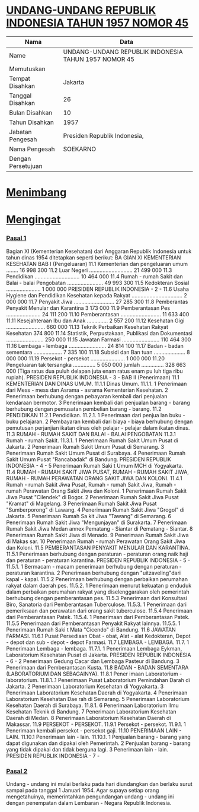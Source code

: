 # [UNDANG-UNDANG REPUBLIK INDONESIA TAHUN 1957 NOMOR 45](http://example.org/legal/document/uu/1957/45)

| Nama | Data |
| ------ | ----- |
|Name|UNDANG-UNDANG REPUBLIK INDONESIA TAHUN 1957 NOMOR 45|
|Memutuskan||
|Tempat Disahkan|Jakarta|
|Tanggal Disahkan|26|
|Bulan Disahkan|10|
|Tahun Disahkan|1957|
|Jabatan Pengesah|Presiden Republik Indonesia,|
|Nama Pengesah|SOEKARNO|
|Dengan Persetujuan||
# [Menimbang](http://example.org/legal/document/uu/1957/45/menimbang)

# [Mengingat](http://example.org/legal/document/uu/1957/45/mengingat)


### [Pasal 1](http://example.org/legal/document/uu/1957/45/pasal/0001)
Bagian XI (Kementerian Kesehatan) dari Anggaran Republik Indonesia untuk tahun dinas 1954 ditetapkan seperti berikut: BA GIAN XI KEMENTERIAN KESEHATAN BAB I (Pengeluaran) 11.1 Kementerian dan pengeluaran umum ........ 16 998 300 11.2 Luar Negeri ............................. 21 499 000 11.3 Pendidikan .............................. 10 464 000 11.4 Rumah - rumah Sakit dan Balai - balai Pengobatan ........................ 49 993 300 11.5 Kedokteran Sosial ....................... 1 000 000 PRESIDEN REPUBLIK INDONESIA - 2 - 11.6 Usaha Hygiene dan Pendidikan Kesehatan kepada Rakyat .................................. 2 000 000 11.7 Penyakit Jiwa ........................... 27 285 300 11.8 Pemberantas Penyakit Menular dan Karantina 3 173 000 11.9 Pemberantasan Pes ....................... 24 111 200 11.10 Pemberantasan ........................... 11 633 400 11.11 Kesejahteraan Ibu dan Anak .............. 2 557 200 11.12 Kesehatan Gigi .......................... 660 000 11.13 Teknik Perbaikan Kesehatan Rakyat Kesehatan 374 800 11.14 Statistik, Perpustakaan, Publikasi dan Dokumentasi ......................... 250 000 11.15 Jawatan Farmasi ......................... 110 464 300 11.16 Lembaga - lembaga ......................... 24 814 100 11.17 Badan - badan sementara ................... 7 335 100 11.18 Subsidi dan Ban tuan ..................... 8 000 000 11.19 Persekot - persekot ....................... 1 000 000 11.20 Pengeluaran tak tersangka ............... 5 050 000 jumlah ............... 328 663 000 (Tiga ratus dua puluh delapan juta enam ratus enam pu luh tiga ribu rupiah). PRESIDEN REPUBLIK INDONESIA - 3 - BAB II (Penerimaan) 11.1 KEMENTERIAN DAN DINAS UMUM. 11.1.1 Dinas Umum. 11.1.1. 1 Penerimaan dari Mess - mess dan Asrama - asrama Kementerian Kesehatan. 2 Penerimaan berhubung dengan pebayaran kembali dari penjualan kendaraan bermotor. 3 Penerimaan kembali dari penjualan barang - barang berhubung dengan pemusatan pembelian barang - barang. 11.2 PENDIDIKAN 11.2.1 Pendidikan. 11.2.1. 1 Penerimaan dari penjua lan buku - buku pelajaran. 2 Pembayaran kembali dari biaya - biaya berhubung dengan pemutusan perjanjian ikatan dinas oleh pelajar - pelajar dalam ikatan dinas. 11.3 RUMAH - RUMAH SAKIT DAN BALAI - BALAI PENGOBATAN 11.3.1 Rumah - rumah Sakit. 11.3.1. 1 Penerimaan Rumah Sakit Umum Pusat di Jakarta. 2 Penerimaan Rumah Sakit Umum Pusat di Semarang. 3 Penerimaan Rumah Sakit Umum Pusat di Surabaya. 4 Penerimaan Rumah Sakit Umum Pusat "Rancabadak" di Bandung. PRESIDEN REPUBLIK INDONESIA - 4 - 5 Penerimaan Rumah Saki t Umum MCH di Yogyakarta. 11.4 RUMAH - RUMAH SAKIT JIWA PUSAT, RUMAH - RUMAH SAKIT JIWA, RUMAH - RUMAH PERAWATAN ORANG SAKIT JIWA DAN KOLONI. 11.4.1 Rumah - rumah Sakit Jiwa Pusat, Rumah - rumah Sakit Jiwa, Rumah - rumah Perawatan Orang Sakit Jiwa dan Koloni. 1 Penerimaan Rumah Sakit Jiwa Pusat "Cilendek" di Bogor. 2 Penerimaan Rumah Sakit Jiwa Pusat "Kramat" di Magelang. 3 Penerimaan Rumah Sakit Jiwa Pusat "Sumberporong" di Lawang. 4 Penerimaan Rumah Sakit Jiwa "Grogol" di Jakarta. 5 Penerimaan Rumah Sa kit Jiwa "Tawang" di Semarang. 6 Penerimaan Rumah Sakit Jiwa "Mengunjayan" di Surakarta. 7 Penerimaan Rumah Sakit Jiwa Medan annex Pematang - Siantar di Pematang - Siantar. 8 Penerimaan Rumah Sakit Jiwa di Menado. 9 Penerimaan Rumah Sakit Jiwa di Makas sar. 10 Penerimaan Rumah - rumah Perawatan Orang Sakit Jiwa dan Koloni. 11.5 PEMBERANTASAN PENYAKIT MENULAR DAN KARANTINA. 11.5.1 Penerimaan berhubung dengan peraturan - peraturan orang naik haji dan peraturan - peraturan karantina. PRESIDEN REPUBLIK INDONESIA - 5 - 11.5.1. 1 Bermacam - macam penerimaan berhubung dengan peraturan - peraturan karantina. 2 Penerimaan berhubung dengan "uitzaveling"dari kapal - kapal. 11.5.2 Penerimaan berhubung dengan perbaikan perumahan rakyat dalam daerah pes. 11.5.2. 1 Penerimaan menurut kekuatan p enduduk dalam perbaikan perumahan rakyat yang diselenggarakan oleh pemerintah berhubung dengan pemberantasan pes. 11.5.3 Penerimaan dari Konsultasi Biro, Sanatoria dari Pemberantasan Tuberculose. 11.5.3. 1 Penerimaan dari pemeriksaan dan perawatan dari orang sakit tuberculose. 11.5.4 Penerimaan dari Pemberantasan Patek. 11.5.4. 1 Penerimaan dari Pemberantasan Patek. 11.5.5 Penerimaan dari Pemberantasan Penyakit Rakyat lainnya. 11.5.5. 1 Penerimaan Rumah Saki t Mata "Cicendo" di Bandung. 11.6 JAWATAN FARMASI. 11.6.1 Pusat Persediaan Obat - obat, Alat - alat Kedokteran, Depot - depot dan sub - depot - depot Farmasi. 11.7 LEMBAGA - LEMBAGA. 11.7. 1 Penerimaan Lembaga - lembaga. 11.7.1. 1 Penerimaan Lembaga Eykman, Laboratorium Kesehatan Pusat di Jakarta. PRESIDEN REPUBLIK INDONESIA - 6 - 2 Penerimaan Gedung Cacar dan Lembaga Pasteur di Bandung. 3 Penerimaan dari Pemberantasan Kusta. 11.8 BADAN - BADAN SEMENTARA (LABORATORIUM DAN SEBAGAINYA). 11.8.1 Pener imaan Laboratorium - laboratorium. 11.8.1..1 Penerimaan Pusat Laboratorium Pemindahan Darah di Jakarta. 2 Penerimaan Laboratorium Kesehatan di Yogyakarta. 3 Penerimaan Laboratorium Kesehatan Daerah di Yogyakarta. 4 Penerimaan Laboratorium Kesehatan Dae rah di Semarang. 5 Penerimaan Laboratorium Kesehatan Daerah di Surabaya. 11.8.1. 6 Penerimaan Laboratorium Ilmu Kesehatan Teknik di Bandung. 7 Penerimaan Laboratorium Kesehatan Daerah di Medan. 8 Penerimaan Laboratorium Kesehatan Daerah di Makassar. 11.9 PERSEKOT - PERSEKOT. 11.9.1 Persekot - persekot. 11.9.1. 1 Penerimaan kembali persekot - persekot gaji. 11.10 PENERIMAAN LAIN - LAIN. 11.10.1 Penerimaan lain - lain. 11.10.1. 1 Penjualan barang - barang yang dapat digunakan dan dipakai oleh Pemerintah. 2 Penjualan barang - barang yang tidak dipakai dan tidak berguna lagi. 3 Penerimaan lain - lain. PRESIDEN REPUBLIK INDONESIA - 7 -


### [Pasal 2](http://example.org/legal/document/uu/1957/45/pasal/0002)
Undang - undang ini mulai berlaku pada hari diundangkan dan berlaku surut sampai pada tanggal 1 Januari 1954. Agar supaya setiap orang mengetahuinya, memerintahkan pengundangan undang - undang ini dengan penempatan dalam Lembaran - Negara Republik Indonesia.
